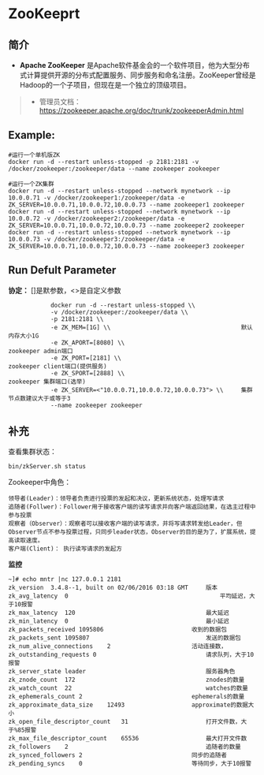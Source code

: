 ZooKeeprt
===
## 简介
* **Apache ZooKeeper** 是Apache软件基金会的一个软件项目，他为大型分布式计算提供开源的分布式配置服务、同步服务和命名注册。ZooKeeper曾经是Hadoop的一个子项目，但现在是一个独立的顶级项目。
> * 管理员文档：https://zookeeper.apache.org/doc/trunk/zookeeperAdmin.html

## Example:

    #运行一个单机版ZK
    docker run -d --restart unless-stopped -p 2181:2181 -v /docker/zookeeper:/zookeeper/data --name zookeeper zookeeper

    #运行一个ZK集群
    docker run -d --restart unless-stopped --network mynetwork --ip 10.0.0.71 -v /docker/zookeeper1:/zookeeper/data -e ZK_SERVER=10.0.0.71,10.0.0.72,10.0.0.73 --name zookeeper1 zookeeper
    docker run -d --restart unless-stopped --network mynetwork --ip 10.0.0.72 -v /docker/zookeeper2:/zookeeper/data -e ZK_SERVER=10.0.0.71,10.0.0.72,10.0.0.73 --name zookeeper2 zookeeper
    docker run -d --restart unless-stopped --network mynetwork --ip 10.0.0.73 -v /docker/zookeeper3:/zookeeper/data -e ZK_SERVER=10.0.0.71,10.0.0.72,10.0.0.73 --name zookeeper3 zookeeper

## Run Defult Parameter
**协定：** []是默参数，<>是自定义参数

				docker run -d --restart unless-stopped \\
				-v /docker/zookeeper:/zookeeper/data \\
				-p 2181:2181 \\
				-e ZK_MEM=[1G] \\                                     默认内存大小1G
				-e ZK_APORT=[8080] \\                                 zookeeper admin端口
				-e ZK_PORT=[2181] \\                                  zookeeper client端口(提供服务)
				-e ZK_SPORT=[2888] \\                                 zookeeper 集群端口(选举)
				-e ZK_SERVER=<"10.0.0.71,10.0.0.72,10.0.0.73"> \\     集群节点数建议大于或等于3
				--name zookeeper zookeeper

## 补充
查看集群状态：

    bin/zkServer.sh status

Zookeeper中角色：

    领导者(Leader)：领导者负责进行投票的发起和决议，更新系统状态，处理写请求
    追随者(Follwer)：Follower用于接收客户端的读写请求并向客户端返回结果，在选主过程中参与投票
    观察者（Observer）：观察者可以接收客户端的读写请求，并将写请求转发给Leader，但Observer节点不参与投票过程，只同步leader状态，Observer的目的是为了，扩展系统，提高读取速度。
    客户端(Client)： 执行读写请求的发起方

**监控**

	~]# echo mntr |nc 127.0.0.1 2181
	zk_version	3.4.8--1, built on 02/06/2016 03:18 GMT     版本
	zk_avg_latency	0                                           平均延迟，大于10报警
	zk_max_latency	120                                     最大延迟
	zk_min_latency	0                                       最小延迟
	zk_packets_received	1095806                         收到的数据包
	zk_packets_sent	1095807                                 发送的数据包
	zk_num_alive_connections	2                       活动连接数，
	zk_outstanding_requests	0                               请求队列，大于10报警
	zk_server_state	leader                                  服务器角色
	zk_znode_count	172                                     znodes的数量
	zk_watch_count	22                                      watches的数量
	zk_ephemerals_count	2                               ephemerals的数量
	zk_approximate_data_size	12493                   approximate的数据大小
	zk_open_file_descriptor_count	31                      打开文件数，大于%85报警
	zk_max_file_descriptor_count	65536                   最大打开文件数
	zk_followers	2                                       追随者的数量
	zk_synced_followers	2                               同步的追随者
	zk_pending_syncs	0                               等待同步，大于10报警

